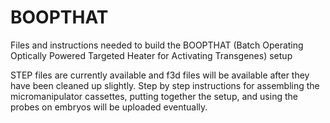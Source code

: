 # BOOPTHAT
Files and instructions needed to build the BOOPTHAT (Batch Operating Optically Powered Targeted Heater for Activating Transgenes) setup

STEP files are currently available and f3d files will be available after they have been cleaned up slightly. Step by step instructions for assembling the micromanipulator cassettes, putting together the setup, and using the probes on embryos will be uploaded eventually.
